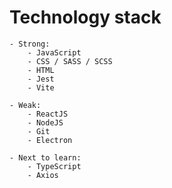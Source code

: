 # Technology stack
	- Strong:
		- JavaScript
		- CSS / SASS / SCSS
		- HTML
		- Jest
		- Vite

	- Weak:
		- ReactJS
		- NodeJS
		- Git
		- Electron  

	- Next to learn:
		- TypeScript
		- Axios
